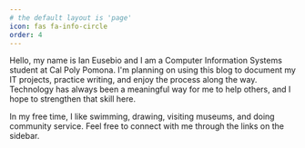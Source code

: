 ```yaml
---
# the default layout is 'page'
icon: fas fa-info-circle
order: 4
---
```


Hello, my name is Ian Eusebio and I am a Computer Information Systems student at Cal Poly Pomona. I'm planning on using this blog to document my IT projects, practice writing, and enjoy the process along the way. Technology has always been a meaningful way for me to help others, and I hope to strengthen that skill here.

In my free time, I like swimming, drawing, visiting museums, and doing community service. Feel free to connect with me through the links on the sidebar. 